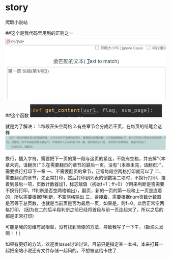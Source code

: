 # story
爬取小说站

##这个是我代码里用到的正则之一
![Image text](https://github.com/Captain-Space/story/blob/main/img/%E6%AD%A3%E5%88%99.png)


##这个函数
![Image text](https://github.com/Captain-Space/story/blob/main/img/%E5%87%BD%E6%95%B0.png)
   
 
 就是为了解决：
1.每段开头空两格
2.有些章节会分成若干页，在每页的结尾会这样 
 ![Image text](https://github.com/Captain-Space/story/blob/main/img/%E7%A4%BA%E4%BE%8B.png)

换行，插入字符，需要把下一页的第一段与这页的紧连，不能有空格，并去掉“（本章未完，请翻页）”
3.在需要翻页的章节的最后一页，没有“（本章未完，请翻页）”，需要换行打印下一章
一、不需要翻页的章节，正常每段空两格打印就可以了
二、需要翻页的章节，先正常打印，然后打印到列表的倒数第二项时，不换行打印，接着到最后一项，页数计数器加1，标志赋值（初始f=1；ff=0）（f用来判断是否需要不换行打印，ff判断是否空两格输出），翻页，新的一页的第一段和上一页是连着的，所以需要根据ff判断，不空两格输出
三、紧接着，需要根据num页数计数器是否等于总页数，也就是当前页是否为最后一页，如果是，则f=0，此后正常空两格打印，（因为在二的后半段判断之前已经将首段与前一页连起来了，所以之后的都是正常打印）

可能是我的思维有局限型，没有找到简便的方法，导致我写了一下午，（额滴头发啊！！）

如果有更好的方法，欢迎发issue讨论讨论，目前只是指定某一本书，本来打算一起把全站小说还有文件存储一起码的，不想被这给卡住了

